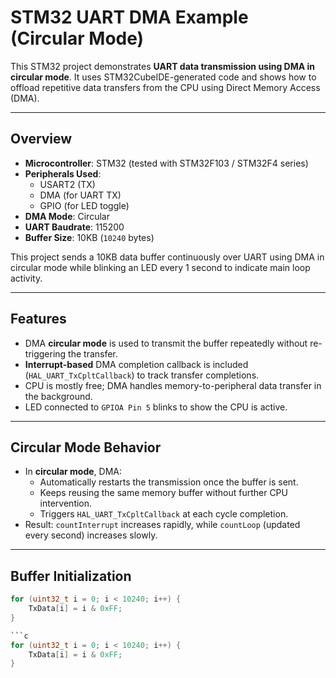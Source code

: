 # STM32 UART DMA Example (Circular Mode)

This STM32 project demonstrates **UART data transmission using DMA in circular mode**. It uses STM32CubeIDE-generated code and shows how to offload repetitive data transfers from the CPU using Direct Memory Access (DMA).

---

## Overview

- **Microcontroller**: STM32 (tested with STM32F103 / STM32F4 series)
- **Peripherals Used**:
  - USART2 (TX)
  - DMA (for UART TX)
  - GPIO (for LED toggle)
- **DMA Mode**: Circular
- **UART Baudrate**: 115200
- **Buffer Size**: 10KB (`10240` bytes)

This project sends a 10KB data buffer continuously over UART using DMA in circular mode while blinking an LED every 1 second to indicate main loop activity.

---

## Features

- DMA **circular mode** is used to transmit the buffer repeatedly without re-triggering the transfer.
- **Interrupt-based** DMA completion callback is included (`HAL_UART_TxCpltCallback`) to track transfer completions.
- CPU is mostly free; DMA handles memory-to-peripheral data transfer in the background.
- LED connected to `GPIOA Pin 5` blinks to show the CPU is active.

---

## Circular Mode Behavior

- In **circular mode**, DMA:
  - Automatically restarts the transmission once the buffer is sent.
  - Keeps reusing the same memory buffer without further CPU intervention.
  - Triggers `HAL_UART_TxCpltCallback` at each cycle completion.
- Result: `countInterrupt` increases rapidly, while `countLoop` (updated every second) increases slowly.

---

## Buffer Initialization

```c
for (uint32_t i = 0; i < 10240; i++) {
    TxData[i] = i & 0xFF;
}

```c
for (uint32_t i = 0; i < 10240; i++) {
    TxData[i] = i & 0xFF;
}
